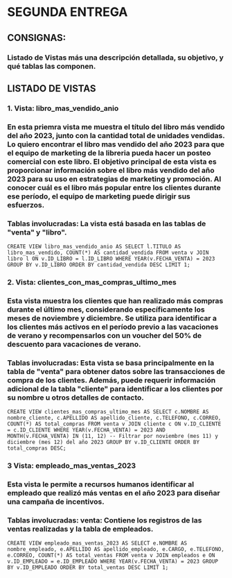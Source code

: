 # SEGUNDA ENTREGA

## CONSIGNAS: 
### Listado de Vistas más una descripción detallada, su objetivo, y qué tablas las componen.

## LISTADO DE VISTAS
### 1. Vista: libro_mas_vendido_anio

### En esta priemra  vista me muestra  el título del libro más vendido del año 2023, junto con la cantidad total de unidades vendidas. Lo quiero encontrar el libro mas vendido del año 2023 para que el equipo de marketing de la libreria pueda hacer un posteo comercial con este libro.   El objetivo principal de esta vista es proporcionar información sobre el libro más vendido del año 2023 para su uso en estrategias de marketing y promoción. Al conocer cuál es el libro más popular entre los clientes durante ese período, el equipo de marketing puede dirigir sus esfuerzos.
### Tablas involucradas: La vista está basada en las tablas de "venta" y "libro". 

`CREATE VIEW libro_mas_vendido_anio AS
SELECT l.TITULO AS libro_mas_vendido, COUNT(*) AS cantidad_vendida
FROM venta v
JOIN libro l ON v.ID_LIBRO = l.ID_LIBRO
WHERE YEAR(v.FECHA_VENTA) = 2023
GROUP BY v.ID_LIBRO
ORDER BY cantidad_vendida DESC
LIMIT 1;`

### 2. Vista: clientes_con_mas_compras_ultimo_mes

### Esta vista muestra los clientes que han realizado más compras durante el último mes, considerando específicamente los meses de noviembre y diciembre. Se utiliza para identificar a los clientes más activos en el período previo a las vacaciones de verano y recompensarlos con un voucher del 50% de descuento para vacaciones de verano.
### Tablas involucradas: Esta vista se basa principalmente en la tabla de "venta" para obtener datos sobre las transacciones de compra de los clientes. Además, puede requerir información adicional de la tabla "cliente" para identificar a los clientes por su nombre u otros detalles de contacto.

`CREATE VIEW clientes_mas_compras_ultimo_mes AS
SELECT c.NOMBRE AS nombre_cliente, c.APELLIDO AS apellido_cliente, c.TELEFONO, c.CORREO, COUNT(*) AS total_compras
FROM venta v
JOIN cliente c ON v.ID_CLIENTE = c.ID_CLIENTE
WHERE YEAR(v.FECHA_VENTA) = 2023
AND MONTH(v.FECHA_VENTA) IN (11, 12) -- Filtrar por noviembre (mes 11) y diciembre (mes 12) del año 2023
GROUP BY v.ID_CLIENTE
ORDER BY total_compras DESC;`


### 3 Vista: empleado_mas_ventas_2023
### Esta vista le permite a recursos humanos identificar al empleado que realizó más ventas en el año 2023 para diseñar una campaña de incentivos.
### Tablas involucradas: venta: Contiene los registros de las ventas realizadas y la tabla de empleados. 

`CREATE VIEW empleado_mas_ventas_2023 AS
SELECT e.NOMBRE AS nombre_empleado, e.APELLIDO AS apellido_empleado, e.CARGO, e.TELEFONO, e.CORREO, COUNT(*) AS total_ventas
FROM venta v
JOIN empleados e ON v.ID_EMPLEADO = e.ID_EMPLEADO
WHERE YEAR(v.FECHA_VENTA) = 2023
GROUP BY v.ID_EMPLEADO
ORDER BY total_ventas DESC
LIMIT 1;`